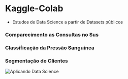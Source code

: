 # Kaggle-Colab
- Estudos de Data Science a partir de Datasets públicos
### Comparecimento as Consultas no Sus
### Classificação da Pressão Sanguinea
### Segmentação de Clientes

![Aplicando Data Science](https://drive.google.com/uc?id=1qWyy0DqnBysMnmlM_hUCnv7GwW-6zO_O)

<!--
<img src="https://drive.google.com/uc?id=1KkJS_A5xUE17-oUQ6UfQ29d22ZJFRB4c" width="600" height="250">

<img src="https://drive.google.com/uc?id=1A2XlJcv6Erj6H4xR0yMhVjynEAIbwTDT" width="600" height="250">
-->
